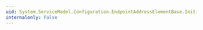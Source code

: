 ```yaml
---
uid: System.ServiceModel.Configuration.EndpointAddressElementBase.InitializeFrom(System.ServiceModel.EndpointAddress)
internalonly: False
---
```

